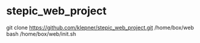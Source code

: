 # stepic_web_project
git clone https://github.com/klepner/stepic_web_project.git /home/box/web
bash /home/box/web/init.sh
